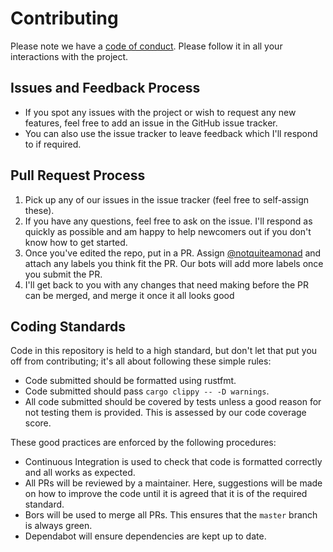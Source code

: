 # Contributing

Please note we have a [code of conduct](https://github.com/notquiteamonad/date_time/blob/master/CODE_OF_CONDUCT.md). Please follow it in all your interactions with the project.

## Issues and Feedback Process

-   If you spot any issues with the project or wish to request any new features, feel free to add an issue in the GitHub issue tracker.
-   You can also use the issue tracker to leave feedback which I'll respond to if required.

## Pull Request Process

1.  Pick up any of our issues in the issue tracker (feel free to self-assign these).
2.  If you have any questions, feel free to ask on the issue. I'll respond as quickly as possible and am happy to help newcomers out if you don't know how to get started.
3.  Once you've edited the repo, put in a PR. Assign [@notquiteamonad](https://github.com/notquiteamonad/) and attach any labels you think fit the PR. Our bots will add more labels once you submit the PR.
4.  I'll get back to you with any changes that need making before the PR can be merged, and merge it once it all looks good

## Coding Standards

Code in this repository is held to a high standard, but don't let that put you off from contributing; it's all about following these simple rules:

-   Code submitted should be formatted using rustfmt.
-   Code submitted should pass `cargo clippy -- -D warnings`.
-   All code submitted should be covered by tests unless a good reason for not testing them is provided. This is assessed by our code coverage score.

These good practices are enforced by the following procedures:

-   Continuous Integration is used to check that code is formatted correctly and all works as expected.
-   All PRs will be reviewed by a maintainer. Here, suggestions will be made on how to improve the code until it is agreed that it is of the required standard.
-   Bors will be used to merge all PRs. This ensures that the `master` branch is always green.
-   Dependabot will ensure dependencies are kept up to date.
